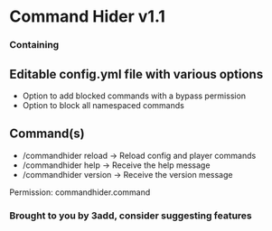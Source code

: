 # Command Hider v1.1
### Containing
## Editable config.yml file with various options
- Option to add blocked commands with a bypass permission
- Option to block all namespaced commands
## Command(s)
- /commandhider reload -> Reload config and player commands
- /commandhider help -> Receive the help message
- /commandhider version -> Receive the version message

Permission: commandhider.command
### Brought to you by 3add, consider suggesting features

